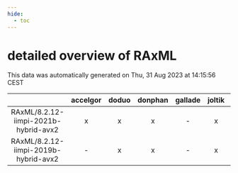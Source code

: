 ```yaml
---
hide:
  - toc
---
```


detailed overview of RAxML
==========================


This data was automatically generated on Thu, 31 Aug 2023 at 14:15:56 CEST  

| |accelgor|doduo|donphan|gallade|joltik|skitty|swalot|victini|
| :---: | :---: | :---: | :---: | :---: | :---: | :---: | :---: | :---: |
|RAxML/8.2.12-iimpi-2021b-hybrid-avx2|x|x|x|-|x|x|x|x|
|RAxML/8.2.12-iimpi-2019b-hybrid-avx2|-|x|x|-|x|x|x|x|
